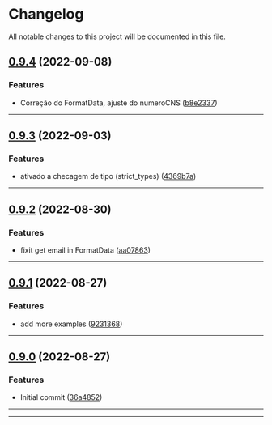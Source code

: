 <!--- BEGIN HEADER -->
# Changelog

All notable changes to this project will be documented in this file.
<!--- END HEADER -->

## [0.9.4](https://github.com/gilcleis/search-cns/compare/0.9.3...0.9.4) (2022-09-08)

### Features
* Correção do FormatData, ajuste do numeroCNS ([b8e2337](https://github.com/gilcleis/search-cns/commit/b8e233746d35171bca28f862303fce7a726863a1))
---
## [0.9.3](https://github.com/gilcleis/search-cns/compare/0.9.2...0.9.3) (2022-09-03)

### Features
* ativado a checagem de tipo (strict_types) ([4369b7a](https://github.com/gilcleis/search-cns/commit/4369b7a8954e81879912512f76f943751958e1bd))
---
## [0.9.2](https://github.com/gilcleis/search-cns/compare/0.9.1...0.9.2) (2022-08-30)

### Features
* fixit get email in FormatData ([aa07863]((https://github.com/gilcleis/search-cns/commit/aa07863376d5ea9c63bbf1cf45c661b63851ad88)))
---
## [0.9.1](https://github.com/gilcleis/search-cns/compare/0.9.0...0.9.2) (2022-08-27)

### Features
* add more examples ([9231368]((https://github.com/gilcleis/search-cns/commit/231368de4b38820f150b092d694d505e7bcab54)))
---
## [0.9.0]() (2022-08-27)

### Features
* Initial commit ([36a4852]((https://github.com/gilcleis/search-cns/commit/36a4852c1012dd1583075268b275607eb13ffadb)))
---


---

